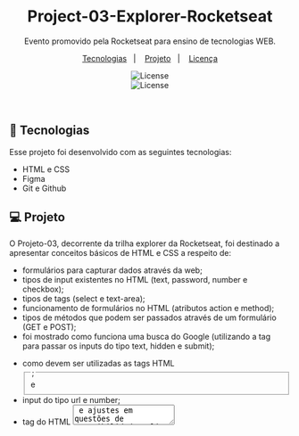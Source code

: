 <h1 align="center"> Project-03-Explorer-Rocketseat</h1>

<p align="center">
Evento promovido pela Rocketseat para ensino de tecnologias WEB.
</p>

<p align="center">
  <a href="#-tecnologias">Tecnologias</a>&nbsp;&nbsp;&nbsp;|&nbsp;&nbsp;&nbsp;
  <a href="#-projeto">Projeto</a>&nbsp;&nbsp;&nbsp;|&nbsp;&nbsp;&nbsp;
  <a href="#memo-licença">Licença</a>
</p>

<p align="center">
  <img alt="License" src="https://user-images.githubusercontent.com/109491659/212522964-53a4ee3a-91ae-4734-bcff-91563a3b5bdd.png"> 
  <br/>
  <img alt="License" src="https://user-images.githubusercontent.com/109491659/212522965-56d477a9-dafe-4c93-88e3-ca73d164ee3d.png">
    
  
</p>

<br>

## 🚀 Tecnologias

Esse projeto foi desenvolvido com as seguintes tecnologias:

- HTML e CSS
- Figma
- Git e Github

## 💻 Projeto

O Projeto-03, decorrente da trilha explorer da Rocketseat, foi destinado a apresentar conceitos básicos de HTML e CSS a respeito de:

- formulários para capturar dados através da web;
- tipos de input existentes no HTML (text, password, number e checkbox);
- tipos de tags (select e text-area);
- funcionamento de formulários no HTML (atributos action e method);
- tipos de métodos que podem ser passados através de um formulário (GET e POST);
- foi mostrado como funciona uma busca do Google (utilizando a tag <form> para passar os inputs do tipo text, hidden e submit);
- como devem ser utilizadas as tags HTML <fieldset> e <legend>;
- input do tipo url e number;
- tag do HTML <textarea> e ajustes em questões de acessibilidade;
- como estilizar o campo "select" através do CSS;
- input do tipo email, password, date e time;





## :memo: Licença

Esse projeto está sob a licença MIT.

---

Feito com ♥ by Irismar Pereira!
